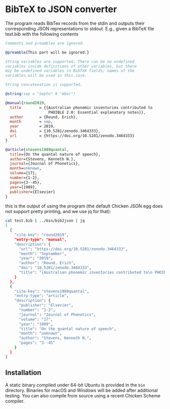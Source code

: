 # BibTeX to JSON converter

The program reads BibTex records from the stdin and outputs
their corresponding JSON representations to stdout. E.g.,
given a BibTeX file test.bib with the following contents

```bibtex
Comments and preambles are ignored.

@preamble{This part will be ignored.}

String variables are supported. There can be no undefined
variables inside definitions of other variables, but there
may be undefined variables in BibTeX fields; names of the
variables will be used in this case.

String concatenation is supported.

@string(sep = "Septe" # "mber")

@manual{round2019,
  title        = {{Australian phonemic inventories contributed to
                   PHOIBLE 2.0: Essential explanatory notes}},
  author       = {Round, Erich},
  month        = sep,
  year         = 2019,
  doi          = {10.5281/zenodo.3464333},
  url          = {https://doi.org/10.5281/zenodo.3464333}
}

@article{stevens1989quantal,
  title={On the quantal nature of speech},
  author={Stevens, Kenneth N.},
  journal={Journal of Phonetics},
  month=unknown,
  volume={17},
  number={1-2},
  pages={3--45},
  year={1989},
  publisher={Elsevier}
}
```

this is the output of using the program (the default Chicken JSON egg does
not support pretty printing, and we use jq for that):

```bash
cat test.bib | ../bin/bib2json | jq
[
  {
    "cite-key": "round2019",
    "entry-type": "manual",
    "description": {
      "url": "https://doi.org/10.5281/zenodo.3464333",
      "month": "September",
      "year": "2019",
      "author": "Round, Erich",
      "doi": "10.5281/zenodo.3464333",
      "title": "{Australian phonemic inventories contributed to\n PHOIBLE 2.0: Essential explanatory notes}"
    }
  },
  {
    "cite-key": "stevens1989quantal",
    "entry-type": "article",
    "description": {
      "publisher": "Elsevier",
      "number": "1-2",
      "journal": "Journal of Phonetics",
      "volume": "17",
      "year": "1989",
      "title": "On the quantal nature of speech",
      "month": "unknown",
      "author": "Stevens, Kenneth N.",
      "pages": "3--45"
    }
  }
]
```

## Installation

A static binary compiled under 64-bit Ubuntu is provided
in the `bin` directory. Binaries for macOS and Windows 
will be added after additional testing. You can also compile
from source using a recent Chicken Scheme compiler.
